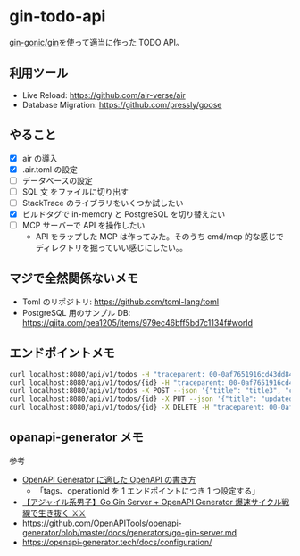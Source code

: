 # gin-todo-api

[gin-gonic/gin](https://github.com/gin-gonic/gin)を使って適当に作った TODO API。

## 利用ツール

- Live Reload: https://github.com/air-verse/air
- Database Migration: https://github.com/pressly/goose

## やること

- [x] air の導入
- [x] .air.toml の設定
- [ ] データベースの設定
- [ ] SQL 文 をファイルに切り出す
- [ ] StackTrace のライブラリをいくつか試したい
- [x] ビルドタグで in-memory と PostgreSQL を切り替えたい
- [ ] MCP サーバーで API を操作したい
  - API をラップした MCP は作ってみた。そのうち cmd/mcp 的な感じでディレクトリを掘っていい感じにしたい。。

## マジで全然関係ないメモ

- Toml のリポジトリ: https://github.com/toml-lang/toml
- PostgreSQL 用のサンプル DB: https://qiita.com/pea1205/items/979ec46bff5bd7c1134f#world

## エンドポイントメモ

```sh
curl localhost:8080/api/v1/todos -H "traceparent: 00-0af7651916cd43dd8448eb211c80319c-b7ad6b7169203331-01"
curl localhost:8080/api/v1/todos/{id} -H "traceparent: 00-0af7651916cd43dd8448eb211c80319c-b7ad6b7169203331-01"
curl localhost:8080/api/v1/todos -X POST --json '{"title": "title3", "content": "content3", "done": false}' -H "traceparent: 00-0af7651916cd43dd8448eb211c80319c-b7ad6b7169203331-01"
curl localhost:8080/api/v1/todos/{id} -X PUT --json '{"title": "updated title3", "content": "updated content3", "done": true}' -H "traceparent: 00-0af7651916cd43dd8448eb211c80319c-b7ad6b7169203331-01"
curl localhost:8080/api/v1/todos/{id} -X DELETE -H "traceparent: 00-0af7651916cd43dd8448eb211c80319c-b7ad6b7169203331-01"
```

## opanapi-generator メモ

参考

- [OpenAPI Generator に適した OpenAPI の書き方](https://techblog.zozo.com/entry/how-to-write-openapi-for-openapi-generator)
  - 「tags、operationId を 1 エンドポイントにつき 1 つ設定する」
- [【アジャイル系男子】Go Gin Server + OpenAPI Generator 爆速サイクル戦線で生き抜く ⚔⚔](https://tech-blog.optim.co.jp/entry/2020/10/20/110000)
- https://github.com/OpenAPITools/openapi-generator/blob/master/docs/generators/go-gin-server.md
- https://openapi-generator.tech/docs/configuration/
